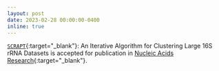 ```yaml
---
layout: post
date: 2023-02-28 00:00:00-0400
inline: true
---
```



[```SCRAPT```](https://github.com/hsmurali/SCRAPT){:target="_blank"}: An Iterative Algorithm for Clustering Large 16S rRNA Datasets is accepted for publication in [Nucleic Acids Research]( https://doi.org/10.1093/nar/gkad158){:target="_blank"}.
